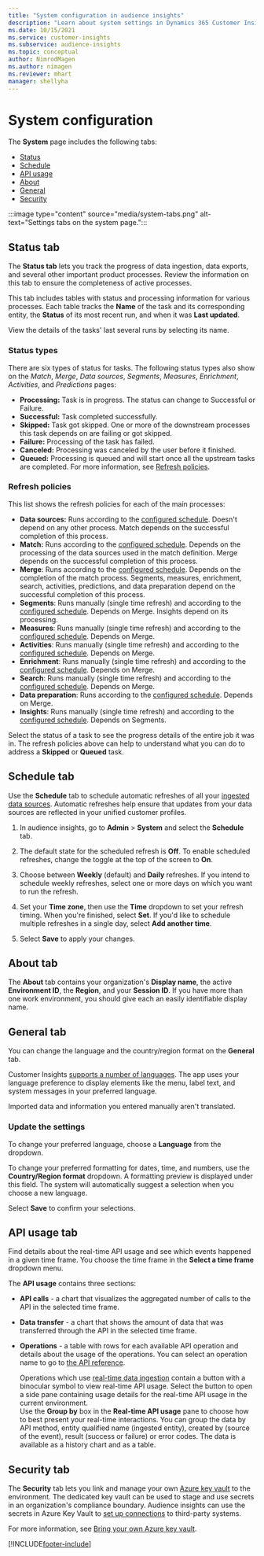 ```yaml
---
title: "System configuration in audience insights"
description: "Learn about system settings in Dynamics 365 Customer Insights audience insights capability."
ms.date: 10/15/2021
ms.service: customer-insights
ms.subservice: audience-insights
ms.topic: conceptual
author: NimrodMagen
ms.author: nimagen
ms.reviewer: mhart
manager: shellyha
---
```


# System configuration

The **System** page includes the following tabs:
- [Status](#status-tab)
- [Schedule](#schedule-tab)
- [API usage](#api-usage-tab)
- [About](#about-tab)
- [General](#general-tab)
- [Security](#security-tab)

:::image type="content" source="media/system-tabs.png" alt-text="Settings tabs on the system page.":::

## Status tab

The **Status tab** lets you track the progress of data ingestion, data exports, and several other important product processes. Review the information on this tab to ensure the completeness of active processes.

This tab includes tables with status and processing information for various processes. Each table tracks the **Name** of the task and its corresponding entity, the **Status** of its most recent run, and when it was **Last updated**.

View the details of the tasks' last several runs by selecting its name.

### Status types

There are six types of status for tasks. The following status types also show on the *Match*, *Merge*, *Data sources*, *Segments*, *Measures*, *Enrichment*, *Activities*, and *Predictions* pages:

- **Processing:** Task is in progress. The status can change to Successful or Failure.
- **Successful:** Task completed successfully.
- **Skipped:** Task got skipped. One or more of the downstream processes this task depends on are failing or got skipped.
- **Failure:** Processing  of the task has failed.
- **Canceled:** Processing was canceled by the user before it finished.
- **Queued:** Processing is queued and will start once all the upstream tasks are completed. For more information, see [Refresh policies](#refresh-policies).

### Refresh policies

This list shows the refresh policies for each of the main processes:

- **Data sources:** Runs according to the [configured schedule](#schedule-tab). Doesn't depend on any other process. Match depends on the successful completion of this process.
- **Match:** Runs according to the [configured schedule](#schedule-tab). Depends on the processing of the data sources used in the match definition. Merge depends on the successful completion of this process.
- **Merge**: Runs according to the [configured schedule](#schedule-tab). Depends on the completion of the match process. Segments, measures, enrichment, search, activities, predictions, and data preparation depend on the successful completion of this process.
- **Segments**: Runs manually (single time refresh) and according to the [configured schedule](#schedule-tab). Depends on Merge. Insights depend on its processing.
- **Measures**: Runs manually (single time refresh) and according to the [configured schedule](#schedule-tab). Depends on Merge.
- **Activities**: Runs manually (single time refresh) and according to the [configured schedule](#schedule-tab). Depends on Merge.
- **Enrichment**: Runs manually (single time refresh) and according to the [configured schedule](#schedule-tab). Depends on Merge.
- **Search**: Runs manually (single time refresh) and according to the [configured schedule](#schedule-tab). Depends on Merge.
- **Data preparation**: Runs according to the [configured schedule](#schedule-tab). Depends on Merge.
- **Insights**: Runs manually (single time refresh) and according to the [configured schedule](#schedule-tab). Depends on Segments.

Select the status of a task to see the progress details of the entire job it was in. The refresh policies above can help to understand what you can do to address a **Skipped** or **Queued** task.

## Schedule tab

Use the **Schedule** tab to schedule automatic refreshes of all your [ingested data sources](data-sources.md). Automatic refreshes help ensure that updates from your data sources are reflected in your unified customer profiles.

1. In audience insights, go to **Admin** > **System** and select the **Schedule** tab.

2. The default state for the scheduled refresh is **Off**. To enable scheduled refreshes, change the toggle at the top of the screen to **On**.

3. Choose between **Weekly** (default) and **Daily** refreshes. If you intend to schedule weekly refreshes, select one or more days on which you want to run the refresh.

4. Set your **Time zone**, then use the **Time** dropdown to set your refresh timing. When you're finished, select **Set**. If you'd like to schedule multiple refreshes in a single day, select **Add another time**.

5. Select **Save** to apply your changes.

## About tab

The **About** tab contains your organization's **Display name**, the active **Environment ID**, the **Region**, and your **Session ID**. If you have more than one work environment, you should give each an easily identifiable display name.

## General tab

You can change the language and the country/region format on the **General** tab.

Customer Insights [supports a number of languages](/dynamics365/get-started/availability). The app uses your language preference to display elements like the menu, label text, and system messages in your preferred language.

Imported data and information you entered manually aren't translated.

### Update the settings

To change your preferred language, choose a **Language** from the dropdown.

To change your preferred formatting for dates, time, and numbers, use the **Country/Region format** dropdown. A formatting preview is displayed under this field. The system will automatically suggest a selection when you choose a new language.

Select **Save** to confirm your selections.

## API usage tab

Find details about the real-time API usage and see which events happened in a given time frame. You choose the time frame in the **Select a time frame** dropdown menu. 

The **API usage** contains three sections: 
- **API calls** - a chart that visualizes the aggregated number of calls to the API in the selected time frame.

- **Data transfer** - a chart that shows the amount of data that was transferred through the API in the selected time frame.

-  **Operations** - a table with rows for each available API operation and details about the usage of the operations. You can select an operation name to go to [the API reference](https://developer.ci.ai.dynamics.com/api-details#api=CustomerInsights&operation=Get-all-instances).

   Operations which use [real-time data ingestion](real-time-data-ingestion.md) contain a button with a binocular symbol to view real-time API usage. Select the button to open a side pane containing usage details for the real-time API usage in the current environment.   
   Use the **Group by** box in the **Real-time API usage** pane to choose how to best present your real-time interactions. You can group the data by API method, entity qualified name (ingested entity), created by (source of the event), result (success or failure) or error codes. The data is available as a history chart and as a table.

## Security tab

The **Security** tab lets you link and manage your own [Azure key vault](/azure/key-vault/general/basic-concepts) to the environment.
The dedicated key vault can be used to stage and use secrets in an organization's compliance boundary. Audience insights can use the secrets in Azure Key Vault to [set up connections](connections.md) to third-party systems.

For more information, see [Bring your own Azure key vault](use-azure-key-vault.md).


[!INCLUDE[footer-include](../includes/footer-banner.md)]